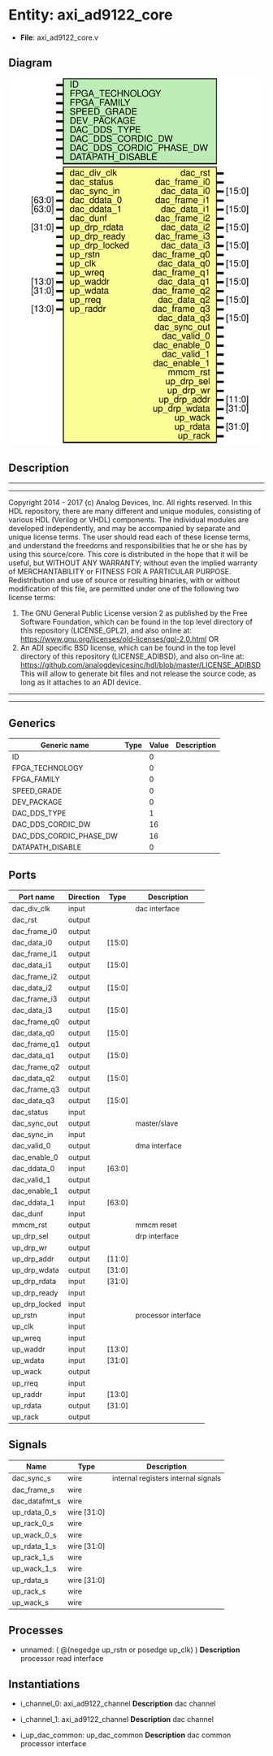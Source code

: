 # Entity: axi_ad9122_core

- **File**: axi_ad9122_core.v
## Diagram

![Diagram](axi_ad9122_core.svg "Diagram")
## Description

***************************************************************************
 ***************************************************************************
 Copyright 2014 - 2017 (c) Analog Devices, Inc. All rights reserved.
 In this HDL repository, there are many different and unique modules, consisting
 of various HDL (Verilog or VHDL) components. The individual modules are
 developed independently, and may be accompanied by separate and unique license
 terms.
 The user should read each of these license terms, and understand the
 freedoms and responsibilities that he or she has by using this source/core.
 This core is distributed in the hope that it will be useful, but WITHOUT ANY
 WARRANTY; without even the implied warranty of MERCHANTABILITY or FITNESS FOR
 A PARTICULAR PURPOSE.
 Redistribution and use of source or resulting binaries, with or without modification
 of this file, are permitted under one of the following two license terms:
   1. The GNU General Public License version 2 as published by the
      Free Software Foundation, which can be found in the top level directory
      of this repository (LICENSE_GPL2), and also online at:
      <https://www.gnu.org/licenses/old-licenses/gpl-2.0.html>
 OR
   2. An ADI specific BSD license, which can be found in the top level directory
      of this repository (LICENSE_ADIBSD), and also on-line at:
      https://github.com/analogdevicesinc/hdl/blob/master/LICENSE_ADIBSD
      This will allow to generate bit files and not release the source code,
      as long as it attaches to an ADI device.
 ***************************************************************************
 ***************************************************************************
 
## Generics

| Generic name            | Type | Value | Description |
| ----------------------- | ---- | ----- | ----------- |
| ID                      |      | 0     |             |
| FPGA_TECHNOLOGY         |      | 0     |             |
| FPGA_FAMILY             |      | 0     |             |
| SPEED_GRADE             |      | 0     |             |
| DEV_PACKAGE             |      | 0     |             |
| DAC_DDS_TYPE            |      | 1     |             |
| DAC_DDS_CORDIC_DW       |      | 16    |             |
| DAC_DDS_CORDIC_PHASE_DW |      | 16    |             |
| DATAPATH_DISABLE        |      | 0     |             |
## Ports

| Port name     | Direction | Type   | Description         |
| ------------- | --------- | ------ | ------------------- |
| dac_div_clk   | input     |        | dac interface       |
| dac_rst       | output    |        |                     |
| dac_frame_i0  | output    |        |                     |
| dac_data_i0   | output    | [15:0] |                     |
| dac_frame_i1  | output    |        |                     |
| dac_data_i1   | output    | [15:0] |                     |
| dac_frame_i2  | output    |        |                     |
| dac_data_i2   | output    | [15:0] |                     |
| dac_frame_i3  | output    |        |                     |
| dac_data_i3   | output    | [15:0] |                     |
| dac_frame_q0  | output    |        |                     |
| dac_data_q0   | output    | [15:0] |                     |
| dac_frame_q1  | output    |        |                     |
| dac_data_q1   | output    | [15:0] |                     |
| dac_frame_q2  | output    |        |                     |
| dac_data_q2   | output    | [15:0] |                     |
| dac_frame_q3  | output    |        |                     |
| dac_data_q3   | output    | [15:0] |                     |
| dac_status    | input     |        |                     |
| dac_sync_out  | output    |        | master/slave        |
| dac_sync_in   | input     |        |                     |
| dac_valid_0   | output    |        | dma interface       |
| dac_enable_0  | output    |        |                     |
| dac_ddata_0   | input     | [63:0] |                     |
| dac_valid_1   | output    |        |                     |
| dac_enable_1  | output    |        |                     |
| dac_ddata_1   | input     | [63:0] |                     |
| dac_dunf      | input     |        |                     |
| mmcm_rst      | output    |        | mmcm reset          |
| up_drp_sel    | output    |        | drp interface       |
| up_drp_wr     | output    |        |                     |
| up_drp_addr   | output    | [11:0] |                     |
| up_drp_wdata  | output    | [31:0] |                     |
| up_drp_rdata  | input     | [31:0] |                     |
| up_drp_ready  | input     |        |                     |
| up_drp_locked | input     |        |                     |
| up_rstn       | input     |        | processor interface |
| up_clk        | input     |        |                     |
| up_wreq       | input     |        |                     |
| up_waddr      | input     | [13:0] |                     |
| up_wdata      | input     | [31:0] |                     |
| up_wack       | output    |        |                     |
| up_rreq       | input     |        |                     |
| up_raddr      | input     | [13:0] |                     |
| up_rdata      | output    | [31:0] |                     |
| up_rack       | output    |        |                     |
## Signals

| Name          | Type        | Description                          |
| ------------- | ----------- | ------------------------------------ |
| dac_sync_s    | wire        | internal registers internal signals  |
| dac_frame_s   | wire        |                                      |
| dac_datafmt_s | wire        |                                      |
| up_rdata_0_s  | wire [31:0] |                                      |
| up_rack_0_s   | wire        |                                      |
| up_wack_0_s   | wire        |                                      |
| up_rdata_1_s  | wire [31:0] |                                      |
| up_rack_1_s   | wire        |                                      |
| up_wack_1_s   | wire        |                                      |
| up_rdata_s    | wire [31:0] |                                      |
| up_rack_s     | wire        |                                      |
| up_wack_s     | wire        |                                      |
## Processes
- unnamed: ( @(negedge up_rstn or posedge up_clk) )
**Description**
processor read interface

## Instantiations

- i_channel_0: axi_ad9122_channel
**Description**
dac channel

- i_channel_1: axi_ad9122_channel
**Description**
dac channel

- i_up_dac_common: up_dac_common
**Description**
dac common processor interface

